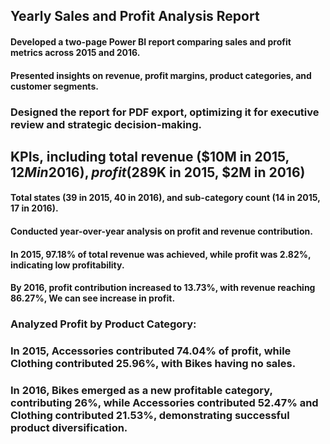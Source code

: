 ## Yearly Sales and Profit Analysis Report
#### Developed a two-page Power BI report comparing sales and profit metrics across 2015 and 2016. 
#### Presented insights on revenue, profit margins, product categories, and customer segments.

### Designed the report for PDF export, optimizing it for executive review and strategic decision-making.
## KPIs, including total revenue ($10M in 2015, $12M in 2016), profit ($289K in 2015, $2M in 2016)
#### Total states (39 in 2015, 40 in 2016), and sub-category count (14 in 2015, 17 in 2016).
#### Conducted year-over-year analysis on profit and revenue contribution.
#### In 2015, 97.18% of total revenue was achieved, while profit was 2.82%, indicating low profitability.
#### By 2016, profit contribution increased to 13.73%, with revenue reaching 86.27%, We can see increase in profit.
### Analyzed Profit by Product Category:
### In 2015, Accessories contributed 74.04% of profit, while Clothing contributed 25.96%, with Bikes having no sales.
### In 2016, Bikes emerged as a new profitable category, contributing 26%, while Accessories contributed 52.47% and Clothing contributed 21.53%, demonstrating successful product diversification.
